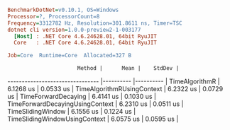 ``` ini

BenchmarkDotNet=v0.10.1, OS=Windows
Processor=?, ProcessorCount=8
Frequency=3312782 Hz, Resolution=301.8611 ns, Timer=TSC
dotnet cli version=1.0.0-preview2-1-003177
  [Host] : .NET Core 4.6.24628.01, 64bit RyuJIT
  Core   : .NET Core 4.6.24628.01, 64bit RyuJIT

Job=Core  Runtime=Core  Allocated=327 B  

```
                          Method |      Mean |    StdDev |
-------------------------------- |---------- |---------- |
                  TimeAlgorithmR | 6.1268 us | 0.0533 us |
      TimeAlgorithmRUsingContext | 6.2322 us | 0.0729 us |
             TimeForwardDecaying | 6.4141 us | 0.1030 us |
 TimeForwardDecayingUsingContext | 6.2310 us | 0.0511 us |
               TimeSlidingWindow | 6.1556 us | 0.1224 us |
   TimeSlidingWindowUsingContext | 6.0575 us | 0.0595 us |
